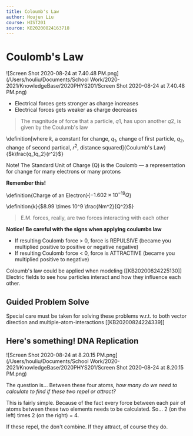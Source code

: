 ```yaml
---
title: Coloumb's Law
author: Houjun Liu
course: HIST201
source: KB20200824163718
---
```


# Coulomb's Law

![Screen Shot 2020-08-24 at 7.40.48 PM.png](/Users/houliu/Documents/School Work/2020-2021/KnowledgeBase/2020PHYS201/Screen Shot 2020-08-24 at 7.40.48 PM.png)

* Electrical forces gets stronger as charge increases
* Electrical forces gets weaker as charge decreases

> The magnitude of force that a particle, $q1$, has upon another $q2$, is given by the Coulumb's law

\definition[where $k$, a constant for change, $q_1$, change of first particle, $q_2$, change of second partical, $r^2$, distance squared]{Coulumb's Law}{$k\frac{q_1q_2}{r^2}$}

Note! The Standard Unit of Charge (Q) is the Coulomb — a representation for change for many electrons or many protons

**Remember this!**

\definition{Charge of an Electron}{$-1.602 \times 10^{-19} Q$}

\definition{k}{$8.99 \times 10^9 \frac{Nm^2}{Q^2}$}

> E.M. forces, really, are two forces interacting with each other

**Notice! Be careful with the signs when applying coulumbs law**

* If resulting Coulomb force > 0, force is REPULSIVE (became you multiplied positive to positive or negative negative)
* If resulting Coulomb force < 0, force is ATTRACTIVE (became you multiplied positive to negative)

Coloumb's law could be applied when modeling [[KB20200824225130]] Electric fields to see how particles interact and how they influence each other.

## Guided Problem Solve

Special care must be taken for solving these problems w.r.t. to both vector direction and multiple-atom-interactions [[KB20200824224339]]


## Here's something! DNA Replication

![Screen Shot 2020-08-24 at 8.20.15 PM.png](/Users/houliu/Documents/School Work/2020-2021/KnowledgeBase/2020PHYS201/Screen Shot 2020-08-24 at 8.20.15 PM.png)

The question is… Between these four atoms, _how many do we need to calculate to find if these two repel or attract?_

This is fairly simple. Because of the fact every force between each pair of atoms between these two elements needs to be calculated. So… 2 (on the left) times 2 (on the right) = 4.

If these repel, the don't combine. If they attract, of course they do.